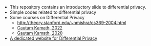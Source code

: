* This repository contains an introductory slide to differential privacy.
* Simple codes related to differential privacy
* Some courses on Differential Privacy
  * http://theory.stanford.edu/~nmishra/cs369-2004.html
  * [Gautam Kamath, 2022](http://www.gautamkamath.com/courses/CS860-fa2022.html)
  * [Gautam Kamath, 2020](http://www.gautamkamath.com/CS860-fa2020.html)
* [A dedicated website for Differential Privacy](https://differentialprivacy.org/)
